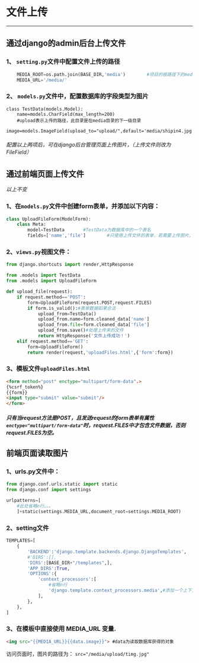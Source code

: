 # 文件上传

---


## 通过django的admin后台上传文件
### 1、 `setting.py`文件中配置文件上传的路径  
```python
    MEDIA_ROOT=os.path.join(BASE_DIR,'media')        #项目的根路径下的media文件夹
    MEDIA_URL='/media/'
```
 
### 2、 `models.py`文件中，配置数据库的字段类型为图片  
```ptyhon
class TestData(models.Model):
    name=models.CharField(max_length=200)
    #upload表示上传的路径，此目录是在media目录的下一级目录
    image=models.ImageField(upload_to="upload/",default='media/shipin4.jpg')
```

###### 配置以上两项后，可在django后台管理页面上传图片，（上传文件则改为FileField）


## 通过前端页面上传文件
*以上不变*  
### 1、在`models.py`文件中创建form表单，并添加以下内容：
```python
class UploadFileForm(ModelForm):
    class Meta:
        model=TestData       #TestData为数据库中的一个表名
        fields=['name','file']        #只使用上传文件的表单，若需要上传图片，添加image即可
```

### 2、`views.py`视图文件：
```python
from django.shortcuts import render,HttpResponse

from .models import TestData
from .models import UploadFileForm

def upload_file(request):
    if request.method=='POST':
        form=UploadFileForm(request.POST,request.FILES)
        if form.is_valid():#表单数据如果合法
            upload_from=TestData()
            upload_from.name=form.cleaned_data['name']
            upload_from.file=form.cleaned_data['file']
            upload_from.save()#处理上传来的文件
            return HttpResponse('文件上传成功！')
    elif request.method=='GET':
        form=UploadFileForm()
        return render(request,'uploadFiles.html',{'form':form})
```

### 3、模板文件`uploadFiles.html`
```html
<form method="post" enctype="multipart/form-data".>
{%csrf_token%}
{{form}}
<input type="submit" value="submit"/>
</form>
```  
##### 只有当request方法是POST，且发送request的form表单有属性`enctype="multipart/form-data"`时，request.FILES中才包含文件数据，否则request.FILES为空。

    

## 前端页面读取图片
### 1、urls.py文件中：
```python
from django.conf.urls.static import static
from django.conf import settings

urlpatterns=[
    #此处省略n行。。。
    ]+static(settings.MEDIA_URL,document_root=settings.MEDIA_ROOT)
```

### 2、setting文件
```python
TEMPLATES=[
    {
        'BACKEND':'django.template.backends.django.DjangoTemplates',
        #'DIRS':[],
        'DIRS':[BASE_DIR+"/templates",],
        'APP_DIRS':True,
        'OPTIONS':{
            'context_processors':[
                #省略n行
                'django.template.context_processors.media',#添加一个上下文环境,这个会自动的把MEDIA_URL注册到前端的模板中
            ],
        },
    },
]
```

### 3、在模板中直接使用 MEDIA_URL 变量.
```html
<img src="{{MEDIA_URL}}{{data.image}}"> #data为读取数据库获得的对象
```

访问页面时，图片的路径为： `src="/media/upload/timg.jpg"`
    